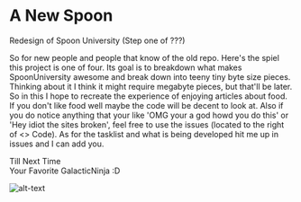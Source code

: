 # A New Spoon
Redesign of Spoon University (Step one of ???)

So for new people and people that know of the old repo. Here's the spiel this project is one of four. Its goal is to breakdown what makes SpoonUniversity awesome and break down into teeny tiny byte size pieces. Thinking about it I think it might require megabyte pieces, but that'll be later. So in this I hope to recreate the experience of enjoying articles about food. If you don't like food well maybe the code will be decent to look at. Also if you do notice anything that your like 'OMG your a god howd you do this' or 'Hey idiot the sites broken', feel free to use the issues (located to the right of <> Code). As for the tasklist and what is being developed hit me up in issues and I can add you.
  
  Till Next Time  
  Your Favorite GalacticNinja :D
  
  ![alt-text](https://lolzombie.com/wp-content/uploads/2013/06/solo-chewie.jpg)
